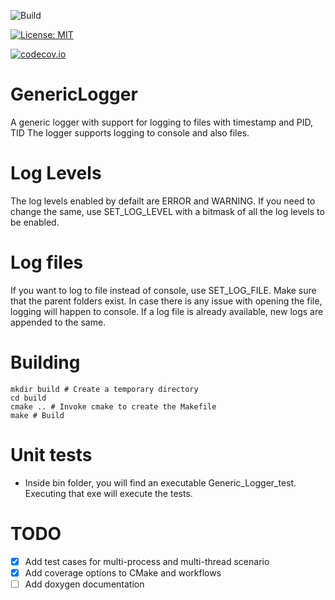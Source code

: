 
![Build](https://github.com/saai63/GenericLogger/workflows/Build_Project/badge.svg)

[![License: MIT](https://img.shields.io/badge/License-MIT-yellow.svg)](https://opensource.org/licenses/MIT)           

[![codecov.io](https://codecov.io/github/saai63/GenericLogger/coverage.svg?branch=master)](https://codecov.io/github/saai63/GenericLogger?branch=master)

# GenericLogger
A generic logger with support for logging to files with timestamp and PID, TID
The logger supports logging to console and also files.

# Log Levels
The log levels enabled by defailt are ERROR and WARNING.
If you need to change the same, use SET_LOG_LEVEL with a bitmask of all the log levels to be enabled.

# Log files
If you want to log to file instead of console, use SET_LOG_FILE.
Make sure that the parent folders exist. In case there is any issue with opening the file, logging will happen to console.
If a log file is already available, new logs are appended to the same.

# Building
```shell
mkdir build # Create a temporary directory
cd build
cmake .. # Invoke cmake to create the Makefile
make # Build
```

# Unit tests
* Inside bin folder, you will find an executable Generic_Logger_test. Executing that exe will execute the tests.

# TODO
- [x] Add test cases for multi-process and multi-thread scenario
- [x] Add coverage options to CMake and workflows
- [ ] Add doxygen documentation

